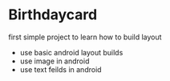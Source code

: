 # Birthdaycard
first simple project to learn how to build layout 

* use basic android layout builds 
* use image in android
* use text feilds in android
